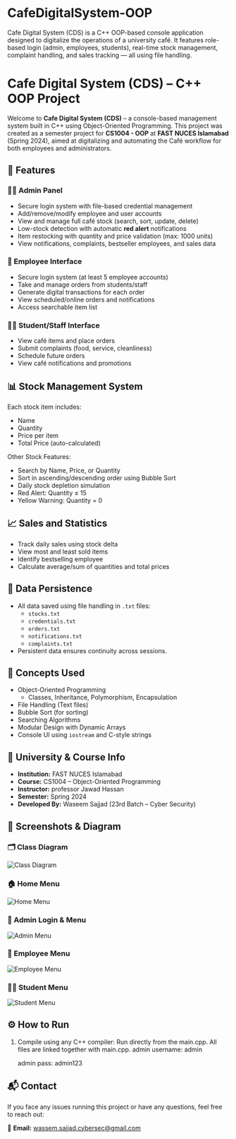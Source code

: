 # CafeDigitalSystem-OOP
Cafe Digital System (CDS) is a C++ OOP-based console application designed to digitalize the operations of a university café. It features role-based login (admin, employees, students), real-time stock management, complaint handling, and sales tracking — all using file handling.

# Cafe Digital System (CDS) – C++ OOP Project

Welcome to **Cafe Digital System (CDS)** – a console-based management system built in C++ using Object-Oriented Programming. This project was created as a semester project for **CS1004 - OOP** at **FAST NUCES Islamabad** (Spring 2024), aimed at digitalizing and automating the Café workflow for both employees and administrators.

## 🚀 Features

### 👨‍💼 Admin Panel
- Secure login system with file-based credential management
- Add/remove/modify employee and user accounts
- View and manage full café stock (search, sort, update, delete)
- Low-stock detection with automatic **red alert** notifications
- Item restocking with quantity and price validation (max: 1000 units)
- View notifications, complaints, bestseller employees, and sales data

### 👷 Employee Interface
- Secure login system (at least 5 employee accounts)
- Take and manage orders from students/staff
- Generate digital transactions for each order
- View scheduled/online orders and notifications
- Access searchable item list

### 🧑‍🎓 Student/Staff Interface
- View café items and place orders
- Submit complaints (food, service, cleanliness)
- Schedule future orders
- View café notifications and promotions

## 📊 Stock Management System
Each stock item includes:
- Name
- Quantity
- Price per item
- Total Price (auto-calculated)

Other Stock Features:
- Search by Name, Price, or Quantity
- Sort in ascending/descending order using Bubble Sort
- Daily stock depletion simulation
- Red Alert: Quantity ≤ 15
- Yellow Warning: Quantity = 0

## 📈 Sales and Statistics
- Track daily sales using stock delta
- View most and least sold items
- Identify bestselling employee
- Calculate average/sum of quantities and total prices

## 💾 Data Persistence
- All data saved using file handling in `.txt` files:
  - `stocks.txt`
  - `credentials.txt`
  - `orders.txt`
  - `notifications.txt`
  - `complaints.txt`
- Persistent data ensures continuity across sessions.

## 🧠 Concepts Used
- Object-Oriented Programming
  - Classes, Inheritance, Polymorphism, Encapsulation
- File Handling (Text files)
- Bubble Sort (for sorting)
- Searching Algorithms
- Modular Design with Dynamic Arrays
- Console UI using `iostream` and C-style strings


## 🏫 University & Course Info

- **Institution:** FAST NUCES Islamabad  
- **Course:** CS1004 – Object-Oriented Programming  
- **Instructor:** professor Jawad Hassan  
- **Semester:** Spring 2024  
- **Developed By:** Waseem Sajjad (23rd Batch – Cyber Security)

## 📸 Screenshots & Diagram

### 🗂️ Class Diagram
![Class Diagram](docs/class_diagram.jpg)

### 🏠 Home Menu
![Home Menu](docs/home.PNG)

### 🔐 Admin Login & Menu
![Admin Menu](docs/admin_menu.PNG)

### 👷 Employee Menu
![Employee Menu](docs/employee_menu.PNG)

### 🧑‍🎓 Student Menu
![Student Menu](docs/student_menu.PNG)

## ⚙️ How to Run

1. Compile using any C++ compiler:
   Run directly from the main.cpp. All files are linked together with main.cpp.
   admin username: admin
   
   admin pass: admin123

## 📬 Contact

If you face any issues running this project or have any questions, feel free to reach out:

📧 **Email:** wassem.sajjad.cybersec@gmail.com



